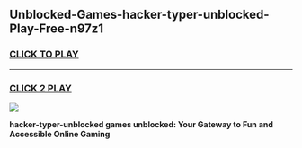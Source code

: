 
## Unblocked-Games-hacker-typer-unblocked-Play-Free-n97z1
<h3>
<a href="https://premium76.site?title=hacker-typer-unblocked&ref=23A">CLICK TO PLAY</a></h3>
<hr>

<h3>
<a href="https://premium76.site?title=hacker-typer-unblocked&ref=23A">CLICK 2 PLAY</a>
  
</h3>

<a href="https://premium76.site?title=hacker-typer-unblocked&ref=23A"><img src="https://clearcache.store/games.png"></a>


**hacker-typer-unblocked games unblocked: Your Gateway to Fun and Accessible Online Gaming**
